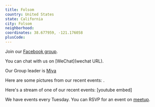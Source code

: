 ```yaml
---
title: Folsom
country: United States
state: California
city: Folsom
neighborhood: 
coordinates: 38.677959, -121.176058
plusCode:
---
```

Join our [Facebook group](https://www.facebook.com/groups/free.code.camp.folsom).

You can chat with us on [WeChat](wechat URL).

Our Group leader is [Miya](freecodecamp.org/miya)

Here are some pictures from our recent events:
![]().

Here's a stream of one of our recent events:
[youtube embed]

We have events every Tuesday. You can RSVP for an event on [meetup](meetupurl).
